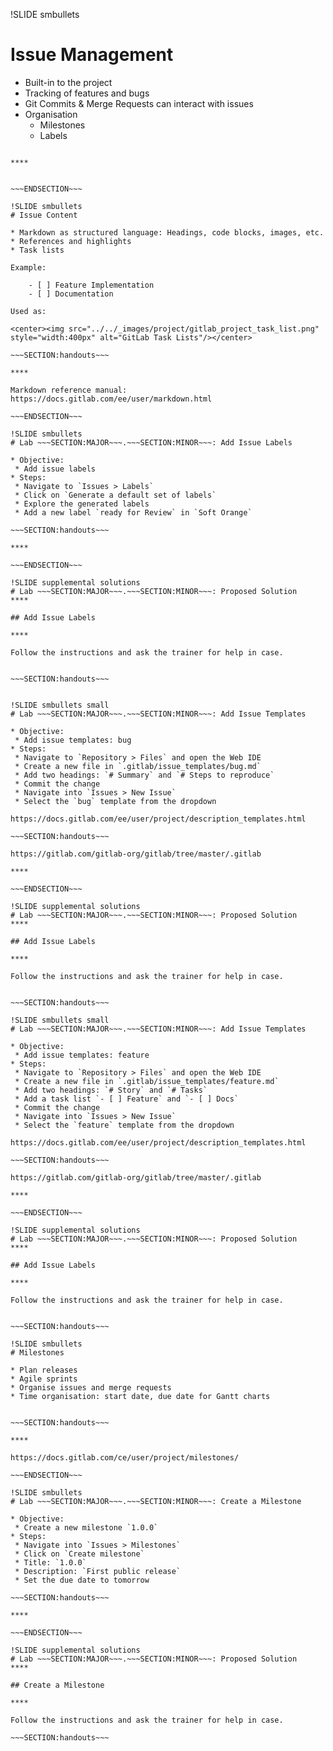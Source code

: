 !SLIDE smbullets
# Issue Management

* Built-in to the project
* Tracking of features and bugs
* Git Commits & Merge Requests can interact with issues
* Organisation
  * Milestones
  * Labels


~~~SECTION:handouts~~~

****


~~~ENDSECTION~~~

!SLIDE smbullets
# Issue Content

* Markdown as structured language: Headings, code blocks, images, etc.
* References and highlights
* Task lists

Example:

    - [ ] Feature Implementation
    - [ ] Documentation

Used as:

<center><img src="../../_images/project/gitlab_project_task_list.png" style="width:400px" alt="GitLab Task Lists"/></center>

~~~SECTION:handouts~~~

****

Markdown reference manual: https://docs.gitlab.com/ee/user/markdown.html

~~~ENDSECTION~~~

!SLIDE smbullets
# Lab ~~~SECTION:MAJOR~~~.~~~SECTION:MINOR~~~: Add Issue Labels

* Objective:
 * Add issue labels
* Steps:
 * Navigate to `Issues > Labels`
 * Click on `Generate a default set of labels`
 * Explore the generated labels
 * Add a new label `ready for Review` in `Soft Orange`

~~~SECTION:handouts~~~

****

~~~ENDSECTION~~~

!SLIDE supplemental solutions
# Lab ~~~SECTION:MAJOR~~~.~~~SECTION:MINOR~~~: Proposed Solution
****

## Add Issue Labels

****

Follow the instructions and ask the trainer for help in case.


~~~SECTION:handouts~~~


!SLIDE smbullets small
# Lab ~~~SECTION:MAJOR~~~.~~~SECTION:MINOR~~~: Add Issue Templates

* Objective:
 * Add issue templates: bug
* Steps:
 * Navigate to `Repository > Files` and open the Web IDE
 * Create a new file in `.gitlab/issue_templates/bug.md`
 * Add two headings: `# Summary` and `# Steps to reproduce`
 * Commit the change
 * Navigate into `Issues > New Issue`
 * Select the `bug` template from the dropdown

https://docs.gitlab.com/ee/user/project/description_templates.html

~~~SECTION:handouts~~~

https://gitlab.com/gitlab-org/gitlab/tree/master/.gitlab

****

~~~ENDSECTION~~~

!SLIDE supplemental solutions
# Lab ~~~SECTION:MAJOR~~~.~~~SECTION:MINOR~~~: Proposed Solution
****

## Add Issue Labels

****

Follow the instructions and ask the trainer for help in case.


~~~SECTION:handouts~~~

!SLIDE smbullets small
# Lab ~~~SECTION:MAJOR~~~.~~~SECTION:MINOR~~~: Add Issue Templates

* Objective:
 * Add issue templates: feature
* Steps:
 * Navigate to `Repository > Files` and open the Web IDE
 * Create a new file in `.gitlab/issue_templates/feature.md`
 * Add two headings: `# Story` and `# Tasks`
 * Add a task list `- [ ] Feature` and `- [ ] Docs`
 * Commit the change
 * Navigate into `Issues > New Issue`
 * Select the `feature` template from the dropdown

https://docs.gitlab.com/ee/user/project/description_templates.html

~~~SECTION:handouts~~~

https://gitlab.com/gitlab-org/gitlab/tree/master/.gitlab

****

~~~ENDSECTION~~~

!SLIDE supplemental solutions
# Lab ~~~SECTION:MAJOR~~~.~~~SECTION:MINOR~~~: Proposed Solution
****

## Add Issue Labels

****

Follow the instructions and ask the trainer for help in case.


~~~SECTION:handouts~~~

!SLIDE smbullets
# Milestones

* Plan releases
* Agile sprints
* Organise issues and merge requests
* Time organisation: start date, due date for Gantt charts


~~~SECTION:handouts~~~

****

https://docs.gitlab.com/ce/user/project/milestones/

~~~ENDSECTION~~~

!SLIDE smbullets
# Lab ~~~SECTION:MAJOR~~~.~~~SECTION:MINOR~~~: Create a Milestone

* Objective:
 * Create a new milestone `1.0.0`
* Steps:
 * Navigate into `Issues > Milestones`
 * Click on `Create milestone`
 * Title: `1.0.0`
 * Description: `First public release`
 * Set the due date to tomorrow

~~~SECTION:handouts~~~

****

~~~ENDSECTION~~~

!SLIDE supplemental solutions
# Lab ~~~SECTION:MAJOR~~~.~~~SECTION:MINOR~~~: Proposed Solution
****

## Create a Milestone

****

Follow the instructions and ask the trainer for help in case.

~~~SECTION:handouts~~~
